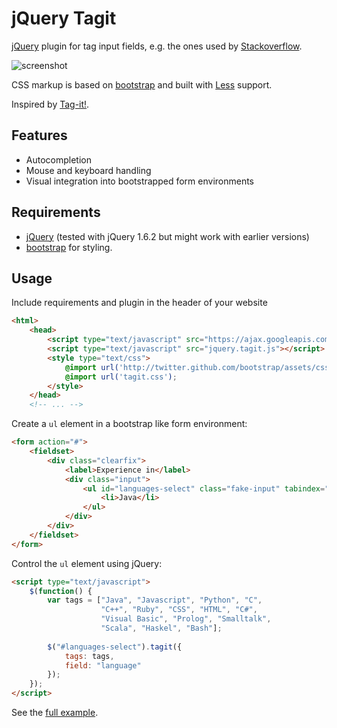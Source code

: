 jQuery Tagit
============

[jQuery](http://jquery.com/) plugin for tag input fields, e.g. the 
ones used by [Stackoverflow](http://stackoverflow.com/).

![screenshot](https://github.com/richardpoole/jquery-tagit/raw/master/docs/sample.png)

CSS markup is based on [bootstrap](http://twitter.github.com/bootstrap/) and built with [Less](http://lesscss.org/) support.

Inspired by [Tag-it!](http://aehlke.github.com/tag-it/).

Features
--------

* Autocompletion
* Mouse and keyboard handling
* Visual integration into bootstrapped form environments

Requirements
------------

* [jQuery](http://jquery.com/) (tested with jQuery 1.6.2 but might work with earlier versions)
* [bootstrap](http://twitter.github.com/bootstrap/) for styling.

Usage
-----

Include requirements and plugin in the header of your website

```html
<html>
    <head>
        <script type="text/javascript" src="https://ajax.googleapis.com/ajax/libs/jquery/1.6.2/jquery.min.js"></script>
        <script type="text/javascript" src="jquery.tagit.js"></script>
        <style type="text/css">
            @import url('http://twitter.github.com/bootstrap/assets/css/bootstrap-1.1.1.min.css');
            @import url('tagit.css');
        </style>
    </head>
    <!-- ... -->
```

Create a `ul` element in a bootstrap like form environment:

```html
<form action="#">
    <fieldset>
        <div class="clearfix">
            <label>Experience in</label>
            <div class="input">
                <ul id="languages-select" class="fake-input" tabindex="1">
                    <li>Java</li>
                </ul>
            </div>
        </div>
    </fieldset>
</form>
```

Control the `ul` element using jQuery:

```html
<script type="text/javascript">
    $(function() {
        var tags = ["Java", "Javascript", "Python", "C", 
                    "C++", "Ruby", "CSS", "HTML", "C#", 
                    "Visual Basic", "Prolog", "Smalltalk", 
                    "Scala", "Haskel", "Bash"];
    
        $("#languages-select").tagit({
            tags: tags,
            field: "language"
        });
    });
</script>
```

See the [full example](https://github.com/Nikku/jquery-tagit/raw/master/example/example1.html).
